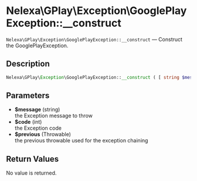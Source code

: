 # Nelexa\GPlay\Exception\GooglePlayException::__construct
`Nelexa\GPlay\Exception\GooglePlayException::__construct` — Construct the GooglePlayException.

## Description
```php
Nelexa\GPlay\Exception\GooglePlayException::__construct ( [ string $message = "" ] [, int $code = 0 ] [, Throwable $previous = null ] )
```

## Parameters
* **$message** (string)  
the Exception message to throw
* **$code** (int)  
the Exception code
* **$previous** (Throwable)  
the previous throwable used for the exception chaining

## Return Values
No value is returned.
